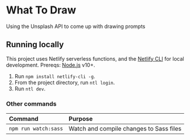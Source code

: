 # What To Draw

Using the Unsplash API to come up with drawing prompts

## Running locally

This project uses Netlify serverless functions, and the [Netlify CLI](https://docs.netlify.com/cli/get-started/) for local development. Prereqs: [Node.js](https://nodejs.org/en/download/) v10+.

1. Run `npm install netlify-cli -g`.
2. From the project directory, run `ntl login`.
3. Run `ntl dev`.

### Other commands

| Command | Purpose |
| :------ | :------ |
| `npm run watch:sass` | Watch and compile changes to Sass files |